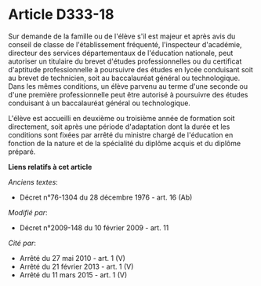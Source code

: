 # Article D333-18

Sur demande de la famille ou de l'élève s'il est majeur et après avis du conseil de classe de l'établissement fréquenté,
l'inspecteur d'académie, directeur des services départementaux de l'éducation nationale, peut autoriser un titulaire du
brevet d'études professionnelles ou du certificat d'aptitude professionnelle à poursuivre des études en lycée conduisant soit
au brevet de technicien, soit au baccalauréat général ou technologique. Dans les mêmes conditions, un élève parvenu au terme
d'une seconde ou d'une première professionnelle peut être autorisé à poursuivre des études conduisant à un baccalauréat
général ou technologique. 

L'élève est accueilli en deuxième ou troisième année de formation soit directement, soit après une période d'adaptation dont
la durée et les conditions sont fixées par arrêté du ministre chargé de l'éducation en fonction de la nature et de la
spécialité du diplôme acquis et du diplôme préparé.

**Liens relatifs à cet article**

_Anciens textes_:

  - Décret n°76-1304 du 28 décembre 1976 - art. 16 (Ab)

_Modifié par_:

  - Décret n°2009-148 du 10 février 2009 - art. 11

_Cité par_:

  - Arrêté du 27 mai 2010 - art. 1 (V)
  - Arrêté du 21 février 2013 - art. 1 (V)
  - Arrêté du 11 mars 2015 - art. 1 (V)
